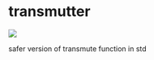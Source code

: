# transmutter
<a href="https://crates.io/crates/transmutter"><img src="https://img.shields.io/crates/v/transmutter" href="google.com"></img></a>

safer version of transmute function in std
